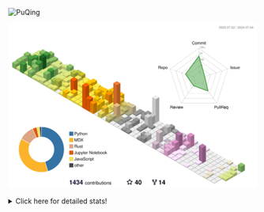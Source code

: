 ![PuQing](https://user-images.githubusercontent.com/27223114/171565019-9a56fae6-b08b-421f-99db-7e830da42371.png)

![](./profile-3d-contrib/profile-season-animate.svg)

<details>
<summary>Click here for detailed stats!</summary>

<!--START_SECTION:waka-->
![Lines of code](https://img.shields.io/badge/From%20Hello%20World%20I%27ve%20Written-1.3%20million%20lines%20of%20code-blue)

**🐱 My GitHub Data** 

> 📦 397.3 kB Used in GitHub's Storage 
 > 
> 🏆 406 Contributions in the Year 2024
 > 
> 🚫 Not Opted to Hire
 > 
> 📜 46 Public Repositories 
 > 
> 🔑 29 Private Repositories 
 > 
**I'm an Early 🐤** 

```text
🌞 Morning                439 commits         ██░░░░░░░░░░░░░░░░░░░░░░░   06.11 % 
🌆 Daytime                3308 commits        ████████████░░░░░░░░░░░░░   46.03 % 
🌃 Evening                1514 commits        █████░░░░░░░░░░░░░░░░░░░░   21.07 % 
🌙 Night                  1926 commits        ███████░░░░░░░░░░░░░░░░░░   26.80 % 
```


📊 **This Week I Spent My Time On** 

```text
💬 Programming Languages: 
Python                   21 hrs 55 mins      ███████████░░░░░░░░░░░░░░   43.47 % 
Browsing                 11 hrs 46 mins      ██████░░░░░░░░░░░░░░░░░░░   23.34 % 
GitHubing                6 hrs 28 mins       ███░░░░░░░░░░░░░░░░░░░░░░   12.84 % 
TypeScript               3 hrs 16 mins       ██░░░░░░░░░░░░░░░░░░░░░░░   06.48 % 
Searching                1 hr 37 mins        █░░░░░░░░░░░░░░░░░░░░░░░░   03.22 % 

🔥 Editors: 
VS Code                  27 hrs 54 mins      ██████████████░░░░░░░░░░░   55.33 % 
Chrome                   21 hrs 11 mins      ███████████░░░░░░░░░░░░░░   42.02 % 
fish                     1 hr 20 mins        █░░░░░░░░░░░░░░░░░░░░░░░░   02.66 % 

💻 Operating System: 
Mac                      25 hrs 55 mins      █████████████░░░░░░░░░░░░   51.37 % 
Linux                    19 hrs 54 mins      ██████████░░░░░░░░░░░░░░░   39.45 % 
WSL                      4 hrs 37 mins       ██░░░░░░░░░░░░░░░░░░░░░░░   09.17 % 
```


<!--END_SECTION:waka-->
</details>

